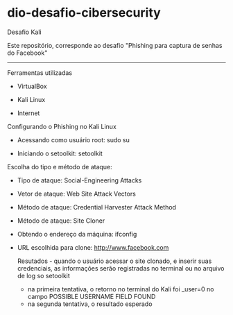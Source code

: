 # dio-desafio-cibersecurity
Desafio Kali  

Este repositório, corresponde ao desafio "Phishing para captura de senhas do Facebook" 

----------------------------------------------------------------------------
Ferramentas utilizadas  

- VirtualBox  

- Kali Linux  

- Internet

    
Configurando o Phishing no Kali Linux  

- Acessando como usuário root: sudo su
   
- Iniciando o setoolkit: setoolkit
  
Escolha do tipo e método de ataque:  
- Tipo de ataque: Social-Engineering Attacks
  
- Vetor de ataque: Web Site Attack Vectors
  
- Método de ataque: Credential Harvester Attack Method
   
- Método de ataque: Site Cloner
  
- Obtendo o endereço da máquina: ifconfig
  
- URL escolhida para clone: http://www.facebook.com
  
  Resutados - quando o usuário acessar o site clonado, e inserir suas credenciais, as informações serão registradas no terminal ou no arquivo de log so setoolkit
  
  - na primeira tentativa, o retorno no terminal do Kali foi _user=0 no campo POSSIBLE USERNAME FIELD FOUND
  - na segunda tentativa, o resultado esperado 

 
  
